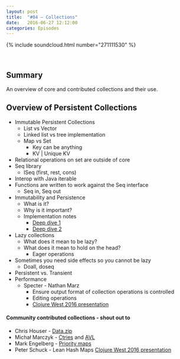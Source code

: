 ```yaml
---
layout: post
title:  "#04 – Collections"
date:   2016-06-27 12:12:00
categories: Episodes
---
```


{% include soundcloud.html number="271111530" %}

<br>

## Summary
An overview of core and contributed collections and their use.

## Overview of Persistent Collections

- Immutable Persistent Collections
    - List vs Vector
    - Linked list vs tree implementation
    - Map vs Set
        - Key can be anything
        - KV \| Unique KV
- Relational operations on set are outside of core
- Seq library
    - ISeq (first, rest, cons)
- Interop with Java iterable
- Functions are written to work against the Seq interface
    - Seq in, Seq out
- Immutability and Persistence
    - What is it?
    - Why is it important?
    - Implementation notes
        - <a href="http://hypirion.com/musings/understanding-persistent-vector-pt-1" 
            target="_blank">Deep dive 1</a>
        - <a href="http://hypirion.com/musings/understanding-persistent-vector-pt-2" 
            target="_blank">Deep dive 2</a>
- Lazy collections
    - What does it mean to be lazy?
    - What does it mean to hold on the head?
        - Eager operations
- Sometimes you need side effects so you cannot be lazy
    - Doall, doseq
- Persistent vs. Transient
- Performance
    - Specter - Nathan Marz
        - Ensure output format of collection operations is controlled
        - Editing operations
        - <a href="https://www.youtube.com/watch?v=VTCy_DkAJGk" 
            target="_blank">Clojure West 2016 presentation</a> 

#### Community contributed collections - shout out to
- Chris Houser - <a href="https://github.com/clojure/data.zip/" target="_blank">Data.zip</a>
- Michał Marczyk - <a href="https://github.com/michalmarczyk/ctries.clj" target="_blank">Ctries</a> and 
<a href="https://github.com/clojure/data.avl" target="_blank">AVL</a>
- Mark Engelberg - <a href="https://github.com/clojure/data.priority-map/" target="_blank">Priority maps</a>
- Peter Schuck - Lean Hash Maps <a href=" https://www.youtube.com/watch?v=GibNOQVelFY" target="_blank">Clojure West 2016 
presentation</a>


